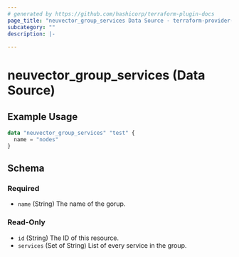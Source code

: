 ```yaml
---
# generated by https://github.com/hashicorp/terraform-plugin-docs
page_title: "neuvector_group_services Data Source - terraform-provider-neuvector"
subcategory: ""
description: |-
  
---
```


# neuvector_group_services (Data Source)



## Example Usage

```terraform
data "neuvector_group_services" "test" {
  name = "nodes"
}
```

<!-- schema generated by tfplugindocs -->
## Schema

### Required

- `name` (String) The name of the gorup.

### Read-Only

- `id` (String) The ID of this resource.
- `services` (Set of String) List of every service in the group.


